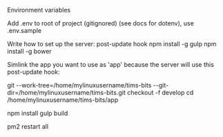Environment variables

Add .env to root of project (gitignored) (see docs for dotenv), 
use .env.sample





Write how to set up the server:
post-update hook
npm install -g gulp
npm install -g bower

Simlink the app you want to use as 'app' because the server will
use this post-update hook:

git --work-tree=/home/mylinuxusername/tims-bits 
--git-dir=/home/mylinuxusername/tims-bits.git checkout -f develop
cd /home/mylinuxusername/tims-bits/app

npm install
gulp build

pm2 restart all